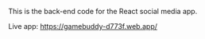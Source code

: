 This is the back-end code for the React social media app.

Live app: https://gamebuddy-d773f.web.app/
